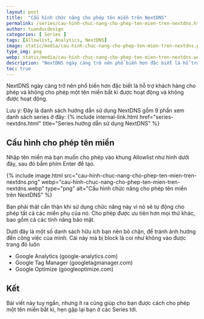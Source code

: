 ```yaml
---
layout: post
title:  "Cấu hình chức năng cho phép tên miền trên NextDNS"
permalink: /series/cau-hinh-chuc-nang-cho-phep-ten-mien-tren-nextdns.html
author: tuanducdesign
categories: [ Series ]
tags: [Allowlist, Analytics, NextDNS]
image: static/media/cau-hinh-chuc-nang-cho-phep-ten-mien-tren-nextdns.png
type_img: png
webp: static/media/cau-hinh-chuc-nang-cho-phep-ten-mien-tren-nextdns.webp
description: "NextDNS ngày càng trở nên phổ biến hơn đặc biết là hỗ trợ khách hàng cho phép và không cho phép một tên miền bất kì được hoạt động và không được hoạt động."
toc: true
---
```


NextDNS ngày càng trở nên phổ biến hơn đặc biết là hỗ trợ khách hàng cho phép và không cho phép một tên miền bất kì được hoạt động và không được hoạt động.

Lưu ý: Đây là danh sách hướng dẫn sử dụng NextDNS gồm 9 phần xem danh sách series ở đây: {% include internal-link.html href="series-nextdns.html" title="Series hướng dẫn sử dụng NextDNS" %}

## Cấu hình cho phép tên miền

Nhập tên miền mà bạn muốn cho phép vào khung Allowlist như hình dưới đây, sau đó bấm phím Enter để tạo.

{% include image.html src="cau-hinh-chuc-nang-cho-phep-ten-mien-tren-nextdns.png" webp="cau-hinh-chuc-nang-cho-phep-ten-mien-tren-nextdns.webp" type="png" alt="Cấu hình chức năng cho phép tên miền trên NextDNS" %}

Bạn phải thật cẩn thận khi sử dụng chức năng này vì nó sẽ tự động cho phép tất cả các miền phụ của nó. Cho phép được ưu tiên hơn mọi thứ khác, bao gồm cả các tính năng bảo mật.

Dưới đây là một số danh sách hữu ích bạn nên bỏ chặn, để tránh ảnh hướng đến công việc của mình. Cái này mà bị block là coi như không vào được trang đó luôn

- Google Analytics (google-analytics.com)
- Google Tag Manager (googletagmanager.com)
- Google Optimize (googleoptimize.com)

## Kết

Bài viết này tuy ngắn, nhưng ít ra cũng giúp cho bạn được cách cho phép một tên miền bất kì, hẹn gặp lại bạn ở các Series tới.

